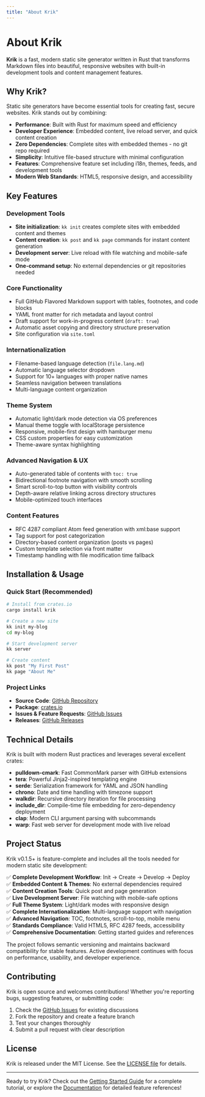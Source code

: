 ```yaml
---
title: "About Krik"
---
```


# About Krik

**Krik** is a fast, modern static site generator written in Rust that transforms Markdown files into beautiful, responsive websites with built-in development tools and content management features.

## Why Krik?

Static site generators have become essential tools for creating fast, secure websites. Krik stands out by combining:

- **Performance**: Built with Rust for maximum speed and efficiency
- **Developer Experience**: Embedded content, live reload server, and quick content creation
- **Zero Dependencies**: Complete sites with embedded themes - no git repo required
- **Simplicity**: Intuitive file-based structure with minimal configuration
- **Features**: Comprehensive feature set including i18n, themes, feeds, and development tools
- **Modern Web Standards**: HTML5, responsive design, and accessibility

## Key Features

### Development Tools
- **Site initialization**: `kk init` creates complete sites with embedded content and themes
- **Content creation**: `kk post` and `kk page` commands for instant content generation
- **Development server**: Live reload with file watching and mobile-safe mode
- **One-command setup**: No external dependencies or git repositories needed

### Core Functionality
- Full GitHub Flavored Markdown support with tables, footnotes, and code blocks
- YAML front matter for rich metadata and layout control
- Draft support for work-in-progress content (`draft: true`)
- Automatic asset copying and directory structure preservation
- Site configuration via `site.toml`

### Internationalization
- Filename-based language detection (`file.lang.md`)
- Automatic language selector dropdown
- Support for 10+ languages with proper native names
- Seamless navigation between translations
- Multi-language content organization

### Theme System
- Automatic light/dark mode detection via OS preferences
- Manual theme toggle with localStorage persistence
- Responsive, mobile-first design with hamburger menu
- CSS custom properties for easy customization
- Theme-aware syntax highlighting

### Advanced Navigation & UX
- Auto-generated table of contents with `toc: true`
- Bidirectional footnote navigation with smooth scrolling
- Smart scroll-to-top button with visibility controls
- Depth-aware relative linking across directory structures
- Mobile-optimized touch interfaces

### Content Features
- RFC 4287 compliant Atom feed generation with xml:base support
- Tag support for post categorization
- Directory-based content organization (posts vs pages)
- Custom template selection via front matter
- Timestamp handling with file modification time fallback

## Installation & Usage

### Quick Start (Recommended)

```bash
# Install from crates.io
cargo install krik

# Create a new site
kk init my-blog
cd my-blog

# Start development server
kk server

# Create content
kk post "My First Post"
kk page "About Me"
```

### Project Links

- **Source Code**: [GitHub Repository](https://github.com/mcaserta/krik)
- **Package**: [crates.io](https://crates.io/crates/krik)
- **Issues & Feature Requests**: [GitHub Issues](https://github.com/mcaserta/krik/issues)
- **Releases**: [GitHub Releases](https://github.com/mcaserta/krik/releases)

## Technical Details

Krik is built with modern Rust practices and leverages several excellent crates:

- **pulldown-cmark**: Fast CommonMark parser with GitHub extensions
- **tera**: Powerful Jinja2-inspired templating engine
- **serde**: Serialization framework for YAML and JSON handling
- **chrono**: Date and time handling with timezone support
- **walkdir**: Recursive directory iteration for file processing
- **include_dir**: Compile-time file embedding for zero-dependency deployment
- **clap**: Modern CLI argument parsing with subcommands
- **warp**: Fast web server for development mode with live reload

## Project Status

Krik v0.1.5+ is feature-complete and includes all the tools needed for modern static site development:

✅ **Complete Development Workflow**: Init → Create → Develop → Deploy  
✅ **Embedded Content & Themes**: No external dependencies required  
✅ **Content Creation Tools**: Quick post and page generation  
✅ **Live Development Server**: File watching with mobile-safe options  
✅ **Full Theme System**: Light/dark modes with responsive design  
✅ **Complete Internationalization**: Multi-language support with navigation  
✅ **Advanced Navigation**: TOC, footnotes, scroll-to-top, mobile menu  
✅ **Standards Compliance**: Valid HTML5, RFC 4287 feeds, accessibility  
✅ **Comprehensive Documentation**: Getting started guides and references  

The project follows semantic versioning and maintains backward compatibility for stable features. Active development continues with focus on performance, usability, and developer experience.

## Contributing

Krik is open source and welcomes contributions! Whether you're reporting bugs, suggesting features, or submitting code:

1. Check the [GitHub Issues](https://github.com/mcaserta/krik/issues) for existing discussions
2. Fork the repository and create a feature branch
3. Test your changes thoroughly
4. Submit a pull request with clear description

## License

Krik is released under the MIT License. See the [LICENSE file](https://github.com/mcaserta/krik/blob/main/LICENSE) for details.

---

Ready to try Krik? Check out the [Getting Started Guide](../posts/getting-started-guide.html) for a complete tutorial, or explore the [Documentation](documentation.html) for detailed feature references!